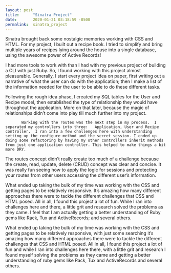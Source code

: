 ```yaml
---
layout: post
title:      "Sinatra Project"
date:       2020-01-21 03:18:59 -0500
permalink:  sinatra_project
---
```



Sinatra brought back some nostalgic memories working with CSS and HTML. For my project, I built out a recipe book. I tried to simplify and bring multiple years of recipes lying around the house into a single database, using the awesome power of Active Records! 

I had more tools to work with than I had with my previous project of building a CLI with just Ruby.  So, I found working with this project almost pleasurable.  Generally, I start every project idea on paper, first writing out a narrative of what the user can do with the application; then I make a list of the information needed for the user to be able to do these different tasks. 

Following the rough idea phase, I created my SQL tables for the User and Recipe model, then established the type of relationship they would have throughout the application. More on that later, because the magic of relationships didn’t come into play till much further into my project.  

           Working with the routes was the next step in my process.  I separated my controllers into three:   Application, User and Recipe controller.  I ran into a few challenges here with understanding setting up the configure method and the secret session. I ended up doing some refactoring by having my other controllers inherit methods from just one application controller. This helped to make things a bit more DRY.

The routes concept didn’t really create too much of a challenge because the create, read, update, delete (CRUD) concept was clear and concise. It was really fun seeing how to apply the logic for sessions and protecting your routes from other users accessing the different user’s information. 

What ended up taking the bulk of my time was working with the CSS and getting pages to be relatively responsive.  It’s amazing how many different approaches there were to tackle the different challenges that CSS and HTML posed.  All in all, I found this project a lot of fun. While I ran into challenges here and there, a little grit and research solved the problems as they came.  I feel that I am actually getting a better understanding of Ruby gems like Rack, Tux and ActiveRecords; and several others.


What ended up taking the bulk of my time was working with the CSS and getting pages to be relatively responsive, with just some searching it’s amazing how many different approaches there were to tackle the different challenges that CSS and HTML posed. All in all, I found this project a lot of fun and while I ran into challenges here there, with a little grit and research I found myself solving the problems as they came and getting a better understanding of ruby gems like Rack, Tux and ActiveRecords and several others.
